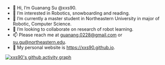 - 👋 Hi, I’m Guanang Su @xxs90. 
- 👀 I’m interested in Robotics, snowboarding and reading.
- 🌱 I’m currently a master student in Northeastern University in major of Robotic, Computer Science.
- 💞️ I’m looking to collaborate on research of robot learning.
- 📫 Please reach me at guanang.0228@gmail.com or su.gu@northeastern.edu.
- 🔗 My personal website is https://xxs90.github.io.

[![xxs90's github activity graph](https://activity-graph.herokuapp.com/graph?username=xxs90&theme=vue)](https://github.com/ashutosh00710/github-readme-activity-graph)
<!---
xxs90/xxs90 is a ✨ special ✨ repository because its `README.md` (this file) appears on your GitHub profile.
You can click the Preview link to take a look at your changes.
--->
